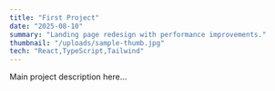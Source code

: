 ```yaml
---
title: "First Project"
date: "2025-08-10"
summary: "Landing page redesign with performance improvements."
thumbnail: "/uploads/sample-thumb.jpg"
tech: "React,TypeScript,Tailwind"
---
```

Main project description here…
